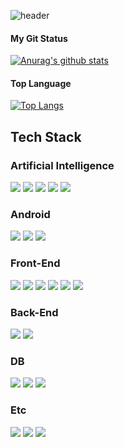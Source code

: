 ![header](https://capsule-render.vercel.app/api?type=slice&color=gradient&height=160&section=header&text=Hi!%20I'm%20Juni!&fontAlign=50&fontAlignY=70&fontSize=90&fontColor=000000)

<h4>My Git Status</h4>

[![Anurag's github stats](https://github-readme-stats.vercel.app/api?username=juni5184&show_icons=true&theme={theme})](https://github.com/anuraghazra/github-readme-stats)


<h4>Top Language</h4>

[![Top Langs](https://github-readme-stats.vercel.app/api/top-langs/?username=juni5184&exclude_repo=hackathon&layout=compact&langs_count=10)](https://github.com/anuraghazra/github-readme-stats)


## Tech Stack

### Artificial Intelligence
<img src="https://img.shields.io/badge/Python-3776AB?&style=flat-square&logo=Python&logoColor=white"/> <img src="https://img.shields.io/badge/Tensorflow-ff6f00?&style=flat-square&logo=Tensorflow&logoColor=white"/> <img src="https://img.shields.io/badge/PyTorch-ee4c2c?&style=flat-square&logo=Pytorch&logoColor=white"/>  <img src="https://img.shields.io/badge/PyCharm-000000?&style=flat-square&logo=PyCharm&logoColor=white"/> <img src="https://img.shields.io/badge/Junpyter-f37626?&style=flat-square&logo=Jupyter&logoColor=white"/> 

### Android
<img src="https://img.shields.io/badge/Java-007396?style=flat-square&logo=Java&logoColor=white"/> <img src="https://img.shields.io/badge/Android-3DDC84?style=flat-square&logo=Android&logoColor=white"/> <img src="https://img.shields.io/badge/Android Studio-3DDC84?style=flat-square&logo=AndroidStudio&logoColor=white"/> 

### Front-End
<img src="https://img.shields.io/badge/HTML5-E34F26?style=flat-square&logo=HTML5&logoColor=white"/> <img src="https://img.shields.io/badge/CSS3-1572B6?style=flat-square&logo=CSS3&logoColor=white"/> <img src="https://img.shields.io/badge/jQuery-0769AD?style=flat-square&logo=jQuery&logoColor=white"/> <img src="https://img.shields.io/badge/Javascript-F7DF1E?style=flat-square&logo=Javascript&logoColor=white"/> <img src="https://img.shields.io/badge/Atom-66595c?style=flat-square&logo=Atom&logoColor=white"/> <img src="https://img.shields.io/badge/Visual Studio Code-007ACC?style=flat-square&logo=VisualStudioCode&logoColor=white"/> 

### Back-End
<img src="https://img.shields.io/badge/PHP-777BB4?style=flat-square&logo=PHP&logoColor=white"/> <img src="https://img.shields.io/badge/Amazon EC2-ff9900?style=flat-square&logo=AmazonEc2&logoColor=white"/> 

### DB
<img src="https://img.shields.io/badge/MySQL-4479A1?style=flat-square&logo=MySQL&logoColor=white"/> <img src="https://img.shields.io/badge/MSSQL-5e5e5e?style=flat-square&logo=MSSQL&logoColor=white"/> <img src="https://img.shields.io/badge/SQLite-003B57?style=flat-square&logo=SQLite&logoColor=white"/>

### Etc
<img src="https://img.shields.io/badge/. NET-512bd4?style=flat-square&logo=.Net&logoColor=white"/> <img src="https://img.shields.io/badge/C Sharp-239120?style=flat-square&logo=CSharp&logoColor=white"/> <img src="https://img.shields.io/badge/C++-00599C?style=flat-square&logo=C++&logoColor=white"/> 
